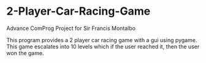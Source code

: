 # 2-Player-Car-Racing-Game
Advance ComProg Project for Sir Francis Montalbo

This program provides a 2 player car racing game with a gui using pygame.
This game escalates into 10 levels which if the user reached it, then the user won the game.
